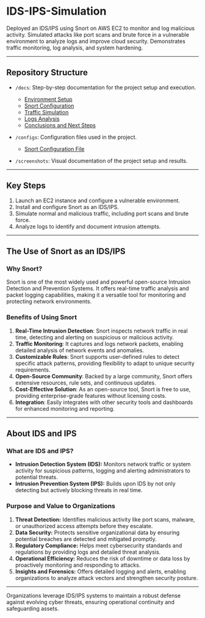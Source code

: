 # IDS-IPS-Simulation

Deployed an IDS/IPS using Snort on AWS EC2 to monitor and log malicious activity. Simulated attacks like port scans and brute force in a vulnerable environment to analyze logs and improve cloud security. Demonstrates traffic monitoring, log analysis, and system hardening.

---

## Repository Structure

- `/docs`: Step-by-step documentation for the project setup and execution.
  - [Environment Setup](./docs/environment-setup.md)
  - [Snort Configuration](./docs/snort-configuration.md)
  - [Traffic Simulation](./docs/traffic-simulation.md)
  - [Logs Analysis](./docs/logs-analysis.md)
  - [Conclusions and Next Steps](./docs/conclusions.md)

- `/configs`: Configuration files used in the project.
  - [Snort Configuration File](./configs/snort.conf)

- `/screenshots`: Visual documentation of the project setup and results.

---

## Key Steps

1. Launch an EC2 instance and configure a vulnerable environment.
2. Install and configure Snort as an IDS/IPS.
3. Simulate normal and malicious traffic, including port scans and brute force.
4. Analyze logs to identify and document intrusion attempts.

---

## The Use of Snort as an IDS/IPS

### **Why Snort?**
Snort is one of the most widely used and powerful open-source Intrusion Detection and Prevention Systems. It offers real-time traffic analysis and packet logging capabilities, making it a versatile tool for monitoring and protecting network environments.

### **Benefits of Using Snort**
1. **Real-Time Intrusion Detection**: Snort inspects network traffic in real time, detecting and alerting on suspicious or malicious activity.
2. **Traffic Monitoring**: It captures and logs network packets, enabling detailed analysis of network events and anomalies.
3. **Customizable Rules**: Snort supports user-defined rules to detect specific attack patterns, providing flexibility to adapt to unique security requirements.
4. **Open-Source Community**: Backed by a large community, Snort offers extensive resources, rule sets, and continuous updates.
5. **Cost-Effective Solution**: As an open-source tool, Snort is free to use, providing enterprise-grade features without licensing costs.
6. **Integration**: Easily integrates with other security tools and dashboards for enhanced monitoring and reporting.

---

## About IDS and IPS

### **What are IDS and IPS?**
- **Intrusion Detection System (IDS):** Monitors network traffic or system activity for suspicious patterns, logging and alerting administrators to potential threats.
- **Intrusion Prevention System (IPS):** Builds upon IDS by not only detecting but actively blocking threats in real time.

### **Purpose and Value to Organizations**
1. **Threat Detection:** Identifies malicious activity like port scans, malware, or unauthorized access attempts before they escalate.
2. **Data Security:** Protects sensitive organizational data by ensuring potential breaches are detected and mitigated promptly.
3. **Regulatory Compliance:** Helps meet cybersecurity standards and regulations by providing logs and detailed threat analysis.
4. **Operational Efficiency:** Reduces the risk of downtime or data loss by proactively monitoring and responding to attacks.
5. **Insights and Forensics:** Offers detailed logging and alerts, enabling organizations to analyze attack vectors and strengthen security posture.

---
Organizations leverage IDS/IPS systems to maintain a robust defense against evolving cyber threats, ensuring operational continuity and safeguarding assets.

